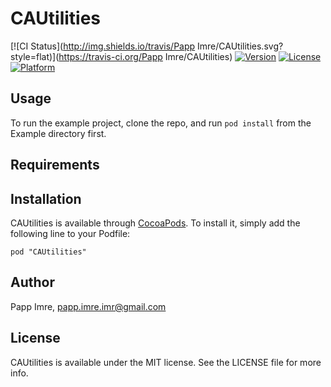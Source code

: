 # CAUtilities

[![CI Status](http://img.shields.io/travis/Papp Imre/CAUtilities.svg?style=flat)](https://travis-ci.org/Papp Imre/CAUtilities)
[![Version](https://img.shields.io/cocoapods/v/CAUtilities.svg?style=flat)](http://cocoadocs.org/docsets/CAUtilities)
[![License](https://img.shields.io/cocoapods/l/CAUtilities.svg?style=flat)](http://cocoadocs.org/docsets/CAUtilities)
[![Platform](https://img.shields.io/cocoapods/p/CAUtilities.svg?style=flat)](http://cocoadocs.org/docsets/CAUtilities)

## Usage

To run the example project, clone the repo, and run `pod install` from the Example directory first.

## Requirements

## Installation

CAUtilities is available through [CocoaPods](http://cocoapods.org). To install
it, simply add the following line to your Podfile:

    pod "CAUtilities"

## Author

Papp Imre, papp.imre.imr@gmail.com

## License

CAUtilities is available under the MIT license. See the LICENSE file for more info.

